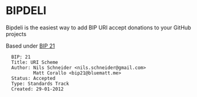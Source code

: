 BIPDELI
=======

Bipdeli is the easiest way to add BIP URI accept donations to your GitHub projects

Based under [BIP 21](https://github.com/bitcoin/bips/blob/master/bip-0021.mediawiki)


```text
  BIP: 21
  Title: URI Scheme
  Author: Nils Schneider <nils.schneider@gmail.com>
          Matt Corallo <bip21@bluematt.me>
  Status: Accepted
  Type: Standards Track
  Created: 29-01-2012
```
